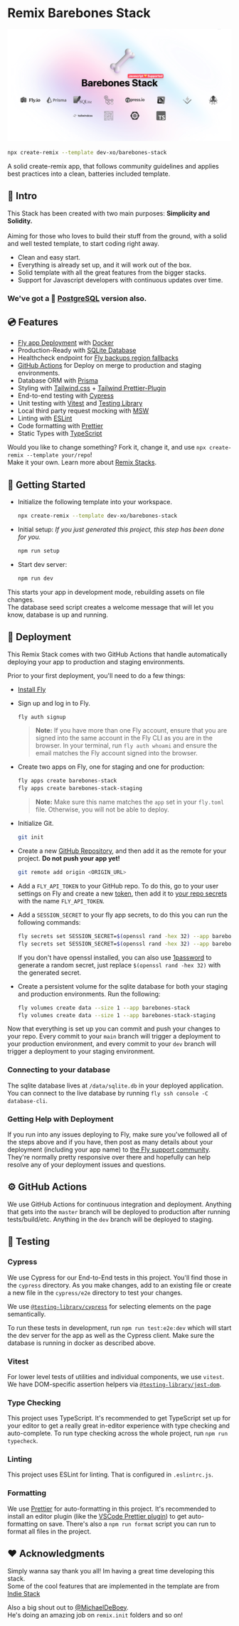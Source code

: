 # Remix Barebones Stack

[![Product Name Screen Shot][product-screenshot]](#)

```sh
npx create-remix --template dev-xo/barebones-stack
```

A solid create-remix app, that follows community guidelines and applies best practices into a clean, batteries included template.

## 🎯 Intro

This Stack has been created with two main purposes: **Simplicity and Solidity.**<br/><br/> Aiming for those who loves to build their stuff from the ground, with a solid and well tested template, to start coding right away.

- Clean and easy start.
- Everything is already set up, and it will work out of the box.
- Solid template with all the great features from the bigger stacks.
- Support for Javascript developers with continuous updates over time.

### We've got a 🐘 [PostgreSQL](https://github.com/dev-xo/barebones-postgres-stack) version also.

## 💿 Features

- [Fly app Deployment](https://fly.io) with [Docker](https://www.docker.com/products/docker-desktop/)
- Production-Ready with [SQLite Database](https://sqlite.org/index.html)
- Healthcheck endpoint for [Fly backups region fallbacks](https://fly.io/docs/reference/configuration/#services-http_checks)
- [GitHub Actions](https://github.com/features/actions) for Deploy on merge to production and staging environments.
- Database ORM with [Prisma](https://www.prisma.io/)
- Styling with [Tailwind.css](https://tailwindcss.com/) + [Tailwind Prettier-Plugin](https://github.com/tailwindlabs/prettier-plugin-tailwindcss)
- End-to-end testing with [Cypress](https://www.cypress.io/how-it-works)
- Unit testing with [Vitest](https://vitest.dev) and [Testing Library](https://testing-library.com)
- Local third party request mocking with [MSW](https://mswjs.io)
- Linting with [ESLint](https://eslint.org/)
- Code formatting with [Prettier](https://prettier.io/)
- Static Types with [TypeScript](https://www.typescriptlang.org/)

Would you like to change something? Fork it, change it, and use `npx create-remix --template your/repo`!<br/>
Make it your own. Learn more about [Remix Stacks](https://remix.run/stacks).

## 🔋 Getting Started

- Initialize the following template into your workspace.

  ```sh
  npx create-remix --template dev-xo/barebones-stack
  ```

- Initial setup: _If you just generated this project, this step has been done for you._

  ```sh
  npm run setup
  ```

- Start dev server:

  ```sh
  npm run dev
  ```

This starts your app in development mode, rebuilding assets on file changes.<br />
The database seed script creates a welcome message that will let you know, database is up and running.

## 🚀 Deployment

This Remix Stack comes with two GitHub Actions that handle automatically deploying your app to production and staging environments.

Prior to your first deployment, you'll need to do a few things:

- [Install Fly](https://fly.io/docs/getting-started/installing-flyctl/)

- Sign up and log in to Fly.

  ```sh
  fly auth signup
  ```

  > **Note:** If you have more than one Fly account, ensure that you are signed into the same account in the Fly CLI as you are in the browser. In your terminal, run `fly auth whoami` and ensure the email matches the Fly account signed into the browser.

- Create two apps on Fly, one for staging and one for production:

  ```sh
  fly apps create barebones-stack
  fly apps create barebones-stack-staging
  ```

  > **Note:** Make sure this name matches the `app` set in your `fly.toml` file. Otherwise, you will not be able to deploy.

- Initialize Git.

  ```sh
  git init
  ```

- Create a new [GitHub Repository](https://repo.new), and then add it as the remote for your project. **Do not push your app yet!**

  ```sh
  git remote add origin <ORIGIN_URL>
  ```

- Add a `FLY_API_TOKEN` to your GitHub repo. To do this, go to your user settings on Fly and create a new [token](https://web.fly.io/user/personal_access_tokens/new), then add it to [your repo secrets](https://docs.github.com/en/actions/security-guides/encrypted-secrets) with the name `FLY_API_TOKEN`.

- Add a `SESSION_SECRET` to your fly app secrets, to do this you can run the following commands:

  ```sh
  fly secrets set SESSION_SECRET=$(openssl rand -hex 32) --app barebones-stack
  fly secrets set SESSION_SECRET=$(openssl rand -hex 32) --app barebones-stack-staging
  ```

  If you don't have openssl installed, you can also use [1password](https://1password.com/password-generator/) to generate a random secret, just replace `$(openssl rand -hex 32)` with the generated secret.

- Create a persistent volume for the sqlite database for both your staging and production environments. Run the following:

  ```sh
  fly volumes create data --size 1 --app barebones-stack
  fly volumes create data --size 1 --app barebones-stack-staging
  ```

Now that everything is set up you can commit and push your changes to your repo. Every commit to your `main` branch will trigger a deployment to your production environment, and every commit to your `dev` branch will trigger a deployment to your staging environment.

### Connecting to your database

The sqlite database lives at `/data/sqlite.db` in your deployed application. You can connect to the live database by running `fly ssh console -C database-cli`.

### Getting Help with Deployment

If you run into any issues deploying to Fly, make sure you've followed all of the steps above and if you have, then post as many details about your deployment (including your app name) to [the Fly support community](https://community.fly.io). They're normally pretty responsive over there and hopefully can help resolve any of your deployment issues and questions.

## ⚙️ GitHub Actions

We use GitHub Actions for continuous integration and deployment. Anything that gets into the `master` branch will be deployed to production after running tests/build/etc. Anything in the `dev` branch will be deployed to staging.

## 🔎 Testing

### Cypress

We use Cypress for our End-to-End tests in this project. You'll find those in the `cypress` directory. As you make changes, add to an existing file or create a new file in the `cypress/e2e` directory to test your changes.

We use [`@testing-library/cypress`](https://testing-library.com/cypress) for selecting elements on the page semantically.

To run these tests in development, run `npm run test:e2e:dev` which will start the dev server for the app as well as the Cypress client. Make sure the database is running in docker as described above.

### Vitest

For lower level tests of utilities and individual components, we use `vitest`. We have DOM-specific assertion helpers via [`@testing-library/jest-dom`](https://testing-library.com/jest-dom).

### Type Checking

This project uses TypeScript. It's recommended to get TypeScript set up for your editor to get a really great in-editor experience with type checking and auto-complete. To run type checking across the whole project, run `npm run typecheck`.

### Linting

This project uses ESLint for linting. That is configured in `.eslintrc.js`.

### Formatting

We use [Prettier](https://prettier.io/) for auto-formatting in this project. It's recommended to install an editor plugin (like the [VSCode Prettier plugin](https://marketplace.visualstudio.com/items?itemName=esbenp.prettier-vscode)) to get auto-formatting on save. There's also a `npm run format` script you can run to format all files in the project.

## ❤️ Acknowledgments

Simply wanna say thank you all! Im having a great time developing this stack.<br />
Some of the cool features that are implemented in the template are from [Indie Stack](https://github.com/remix-run/indie-stack)

Also a big shout out to [@MichaelDeBoey](https://github.com/MichaelDeBoey).<br/>
He's doing an amazing job on `remix.init` folders and so on!

<!-- MARKDOWN LINKS & IMAGES -->
<!-- This text will be removed. Only propouse is to call github actions. -->

[product-screenshot]: ./app/assets/images/thumbnail.png
